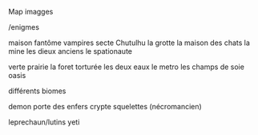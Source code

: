 Map imagges

/enigmes

maison fantôme
vampires
secte Chutulhu
la grotte
la maison des chats
la mine
les dieux anciens
le spationaute

verte prairie
la foret torturée
les deux eaux
le metro
les champs de soie
oasis

différents biomes

demon porte des enfers
crypte squelettes (nécromancien)

leprechaun/lutins
yeti
